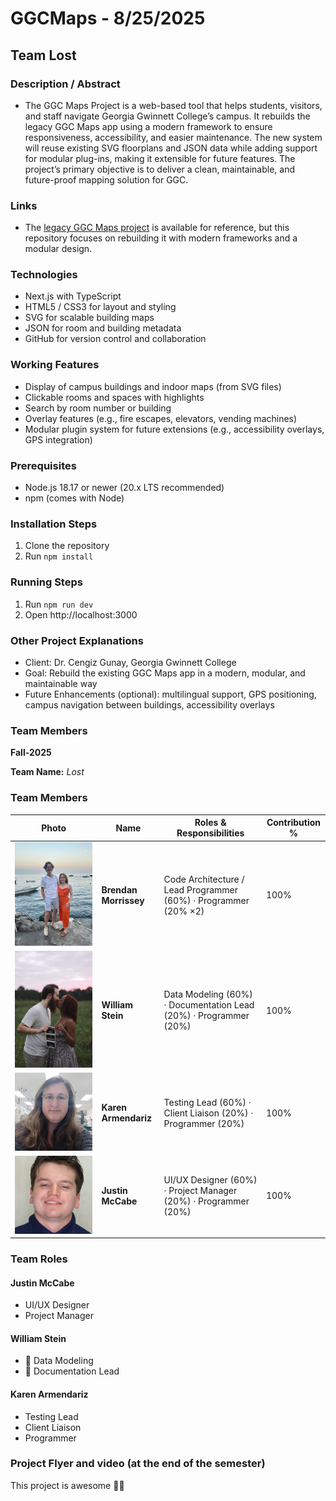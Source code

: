 
# GGCMaps - 8/25/2025

## Team Lost

### Description / Abstract
  - The GGC Maps Project is a web-based tool that helps students, visitors, and staff navigate Georgia Gwinnett College’s campus. It rebuilds the legacy GGC Maps app using a modern framework to ensure responsiveness, accessibility, and easier maintenance. The new system will reuse existing SVG floorplans and JSON data while adding support for modular plug-ins, making it extensible for future features. The project’s primary objective is to deliver a clean, maintainable, and future-proof mapping solution for GGC.

### Links
 - The [legacy GGC Maps project](http://ggcmaps.com/#Campus) is available for reference, but this repository focuses on rebuilding it with modern frameworks and a modular design.

### Technologies
- Next.js with TypeScript
- HTML5 / CSS3 for layout and styling
- SVG for scalable building maps
- JSON for room and building metadata
- GitHub for version control and collaboration

### Working Features
- Display of campus buildings and indoor maps (from SVG files)
- Clickable rooms and spaces with highlights
- Search by room number or building
- Overlay features (e.g., fire escapes, elevators, vending machines)
- Modular plugin system for future extensions (e.g., accessibility overlays, GPS integration)

### Prerequisites
- Node.js 18.17 or newer (20.x LTS recommended)
- npm (comes with Node)

### Installation Steps
1. Clone the repository
2. Run `npm install`

### Running Steps
1. Run `npm run dev`
2. Open http://localhost:3000

### Other Project Explanations
- Client: Dr. Cengiz Gunay, Georgia Gwinnett College
- Goal: Rebuild the existing GGC Maps app in a modern, modular, and maintainable way
- Future Enhancements (optional): multilingual support, GPS positioning, campus navigation between buildings, accessibility overlays


### Team Members  
**Fall-2025**

**Team Name:** *Lost* 

### Team Members  

| Photo | Name              | Roles & Responsibilities                                                                 | Contribution % |
|-------|-------------------|-------------------------------------------------------------------------------------------|----------------|
| ![Brendan](../images/BrendanM.jpg) | **Brendan Morrissey** | Code Architecture / Lead Programmer (60%) · Programmer (20% ×2) | 100% |
| ![William](../images/will.jpg)    | **William Stein**     | Data Modeling (60%) · Documentation Lead (20%) · Programmer (20%) | 100% |
| ![Karen](../images/karen.jpg)     | **Karen Armendariz**  | Testing Lead (60%) · Client Liaison (20%) · Programmer (20%) | 100% |
| ![Justin](../images/mypfp.jpg)   | **Justin McCabe**     | UI/UX Designer (60%) · Project Manager (20%) · Programmer (20%) | 100% |

### Team Roles 

#### Justin McCabe
- UI/UX Designer
- Project Manager
#### William Stein
- :construction: Data Modeling
- :bookmark_tabs: Documentation Lead

#### Karen Armendariz
- Testing Lead
- Client Liaison
- Programmer

### Project Flyer and video (at the end of the semester)
This project is awesome 🚀🔥



